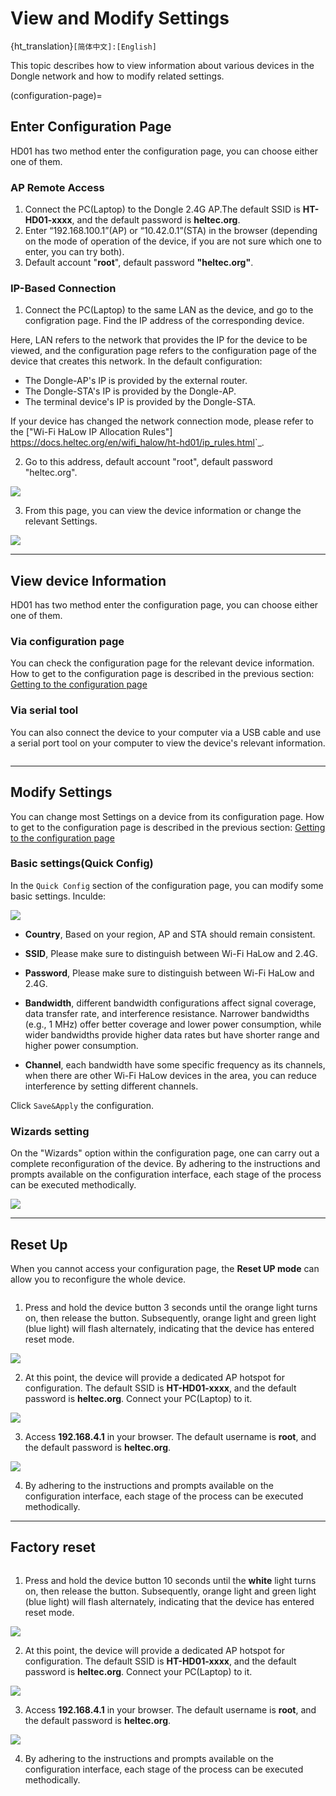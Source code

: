 # View and Modify Settings

{ht_translation}`[简体中文]:[English]`

This topic describes how to view information about various devices in the Dongle network and how to modify related settings.

(configuration-page)=
## Enter Configuration Page
HD01 has two method enter the configuration page, you can choose either one of them.

### AP Remote Access
1. Connect the PC(Laptop) to the Dongle 2.4G AP.The default SSID is **HT-HD01-xxxx**, and the default password is **heltec.org**.
2. Enter “192.168.100.1”(AP) or “10.42.0.1”(STA) in the browser (depending on the mode of operation of the device, if you are not sure which one to enter, you can try both). 
3. Default account "**root**", default password **"heltec.org"**.

### IP-Based Connection
1. Connect the PC(Laptop) to the same LAN as the device, and go to the configration page. Find the IP address of the corresponding device.

Here, LAN refers to the network that provides the IP for the device to be viewed, and the configuration page refers to the configuration page of the device that creates this network. In the default configuration:

- The Dongle-AP's IP is provided by the external router.
- The Dongle-STA's IP is provided by the Dongle-AP.
- The terminal device's IP is provided by the Dongle-STA.

If your device has changed the network connection mode, please refer to the ["Wi-Fi HaLow IP Allocation Rules"] <https://docs.heltec.org/en/wifi_halow/ht-hd01/ip_rules.html>`_.

2. Go to this address, default account "root", default password "heltec.org".

![](img/09.png)

3. From this page, you can view the device information or change the relevant Settings.

![](img/10.png)

------------------------------------------

## View device Information
HD01 has two method enter the configuration page, you can choose either one of them.
### Via configuration page
You can check the configuration page for the relevant device information. How to get to the configuration page is described in the previous section: [Getting to the configuration page](configuration-page)
### Via serial tool
You can also connect the device to your computer via a USB cable and use a serial port tool on your computer to view the device's relevant information.

``` {tip} The serial port chip is CP210X. Click here to download the driver: [CP210X Driver](https://resource.heltec.cn/download/tools/CP210x_Universal_Windows_Driver.zip).
```

----------------------

## Modify Settings
You can change most Settings on a device from its configuration page. How to get to the configuration page is described in the previous section: [Getting to the configuration page](configuration-page)

### Basic settings(Quick Config)
In the `Quick Config` section of the configuration page, you can modify some basic settings. Inculde:

![](img/ap/11.png)

- **Country**, Based on your region, AP and STA should remain consistent.

- **SSID**, Please make sure to distinguish between Wi-Fi HaLow and 2.4G.

- **Password**, Please make sure to distinguish between Wi-Fi HaLow and 2.4G.

- **Bandwidth**, different bandwidth configurations affect signal coverage, data transfer rate, and interference resistance. Narrower bandwidths (e.g., 1 MHz) offer better coverage and lower power consumption, while wider bandwidths provide higher data rates but have shorter range and higher power consumption.

- **Channel**, each bandwidth have some specific frequency as its channels, when there are other Wi-Fi HaLow devices in the area, you can reduce interference by setting different channels.

Click `Save&Apply` the configuration.

### Wizards setting

On the "Wizards" option within the configuration page, one can carry out a complete reconfiguration of the device. By adhering to the instructions and prompts available on the configuration interface, each stage of the process can be executed methodically.

![](img/ap/12.png)

----------------------------------

## Reset Up
When you cannot access your configuration page, the **Reset UP mode** can allow you to reconfigure the whole device.

``` {tip} If the configuration hasn't been apply in this mode, the existing configuration will still be retained.
```

1. Press and hold the device button 3 seconds until the orange light turns on, then release the button. Subsequently, orange light and green light (blue light) will flash alternately, indicating that the device has entered reset mode.

![](img/07.jpg)



2. At this point, the device will provide a dedicated AP hotspot for configuration. The default SSID is **HT-HD01-xxxx**, and the default password is **heltec.org**. Connect your PC(Laptop) to it.

![](img/ap/09.png)

3. Access **192.168.4.1** in your browser. The default username is **root**, and the default password is **heltec.org**.

![](img/ap/09.png)

4. By adhering to the instructions and prompts available on the configuration interface, each stage of the process can be executed methodically.

--------------------------------------

## Factory reset

``` {warning} In this mode, all existing configurations on the device are completely erased. You must reconfigure it anew before use.
```

1. Press and hold the device button 10 seconds until the **white** light turns on, then release the button. Subsequently, orange light and green light (blue light) will flash alternately, indicating that the device has entered reset mode.

![](img/07.jpg)

2. At this point, the device will provide a dedicated AP hotspot for configuration. The default SSID is **HT-HD01-xxxx**, and the default password is **heltec.org**. Connect your PC(Laptop) to it.

![](img/ap/09.png)

3. Access **192.168.4.1** in your browser. The default username is **root**, and the default password is **heltec.org**.

![](img/ap/09.png)

4. By adhering to the instructions and prompts available on the configuration interface, each stage of the process can be executed methodically.